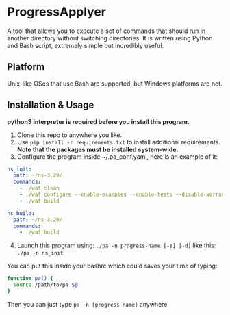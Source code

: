 # ProgressApplyer
A tool that allows you to execute a set of commands that should run in another directory without switching directories.
It is written using Python and Bash script, extremely simple but incredibly useful.

## Platform
Unix-like OSes that use Bash are supported, but Windows platforms are not.

## Installation & Usage
__python3 interpreter is required before you install this program.__

1. Clone this repo to anywhere you like.
2. Use `pip install -r requirements.txt` to install additional requirements. __Note that the packages must be installed system-wide.__
3. Configure the program inside ~/.pa_conf.yaml, here is an example of it:
``` yaml
ns_init:
  path: ~/ns-3.29/
  commands:
    - ./waf clean
    - ./waf configure --enable-examples --enable-tests --disable-werror
    - ./waf build

ns_build:
  path: ~/ns-3.29/
  commands:
    - ./waf build
```
4. Launch this program using: `./pa -n progress-name [-e] [-d]` like this: `./pa -n ns_init`

You can put this inside your bashrc which could saves your time of typing:
``` bash
function pa() {
  source /path/to/pa $@
}
```
Then you can just type `pa -n [progress name]` anywhere.

